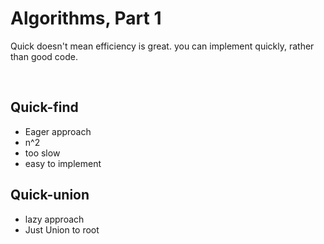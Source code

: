 # Algorithms, Part 1

Quick doesn't mean efficiency is great.
you can implement quickly, rather than good code.

<br/>

## Quick-find

- Eager approach
- n^2
- too slow
- easy to implement

## Quick-union

- lazy approach
- Just Union to root
